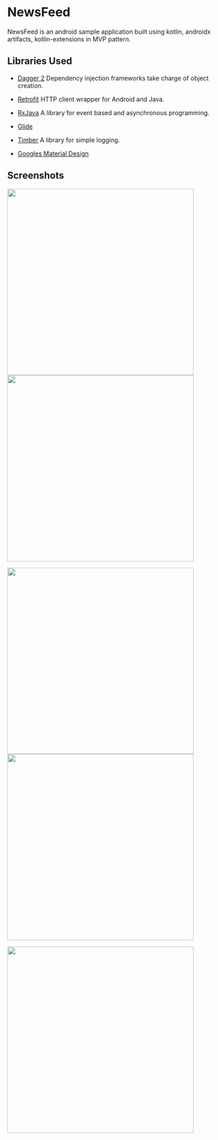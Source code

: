 # NewsFeed

NewsFeed is an android sample application built using kotlin, androidx artifacts, kotlin-extensions in MVP pattern.

## Libraries Used

- [Dagger 2](http://google.github.io/dagger/) Dependency injection frameworks take charge of object creation.

- [Retrofit](https://github.com/square/retrofit) HTTP client wrapper for Android and Java.

- [RxJava](https://github.com/ReactiveX/RxJava) A library for event based and asynchronous programming.

- [Glide](https://github.com/bumptech/glide)

- [Timber](https://github.com/JakeWharton/timber) A library for simple logging.

- [Googles Material Design](https://github.com/material-components/material-components-android)

## Screenshots

<img src="https://github.com/nathansdev/NewsFeed/blob/master/screenshots/Screenshot_2019-05-25-00-26-05-759_com.nathansdev.newsfeed.png" width="425"/> <img src="https://github.com/nathansdev/NewsFeed/blob/master/screenshots/Screenshot_2019-05-25-00-26-09-839_com.nathansdev.newsfeed.png" width="425"/>

<img src="https://github.com/nathansdev/NewsFeed/blob/master/screenshots/Screenshot_2019-05-25-00-26-20-748_com.nathansdev.newsfeed.png" width="425"/> <img src="https://github.com/nathansdev/NewsFeed/blob/master/screenshots/Screenshot_2019-05-25-00-26-54-057_com.nathansdev.newsfeed.png" width="425"/>

<img src="https://github.com/nathansdev/NewsFeed/blob/master/screenshots/Screenshot_2019-05-25-00-27-21-358_com.nathansdev.newsfeed.png" width="425"/>







